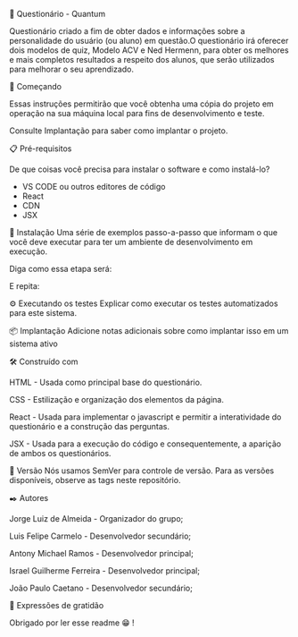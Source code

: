 📱 Questionário - Quantum 

Questionário criado a fim de obter dados e informações sobre a personalidade do usuário (ou aluno) em questão.O questionário irá oferecer dois modelos de quiz, Modelo ACV e Ned Hermenn, para obter os melhores e mais completos resultados a respeito dos alunos, que serão utilizados para melhorar o seu aprendizado.

🚀 Começando

Essas instruções permitirão que você obtenha uma cópia do projeto em operação na sua máquina local para fins de desenvolvimento e teste.

Consulte Implantação para saber como implantar o projeto.

📋 Pré-requisitos

De que coisas você precisa para instalar o software e como instalá-lo?

 - VS CODE ou outros editores de código 
 - React 
 - CDN 
 - JSX 

🔧 Instalação
Uma série de exemplos passo-a-passo que informam o que você deve executar para ter um ambiente de desenvolvimento em execução.

Diga como essa etapa será:


E repita:


⚙️ Executando os testes
Explicar como executar os testes automatizados para este sistema.


📦 Implantação
Adicione notas adicionais sobre como implantar isso em um sistema ativo


🛠️ Construído com

HTML - Usada como principal base do questionário.

CSS - Estilização e organização dos elementos da página.

React - Usada para implementar o javascript e permitir a interatividade do questionário e a construção das perguntas.

JSX - Usada para a execução do código e consequentemente, a aparição de ambos os questionários.



📌 Versão
Nós usamos SemVer para controle de versão. Para as versões disponíveis, observe as tags neste repositório.


✒️ Autores


Jorge Luiz de Almeida - Organizador do grupo;

Luis Felipe Carmelo - Desenvolvedor secundário;
 
Antony Michael Ramos - Desenvolvedor principal;
 
Israel Guilherme Ferreira - Desenvolvedor principal;
 
João Paulo Caetano - Desenvolvedor secundário;

 
🎁 Expressões de gratidão

Obrigado por ler esse readme 😁 ! 
